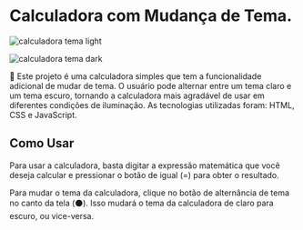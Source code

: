 # Calculadora com Mudança de Tema. 
![calculadora tema light](https://github.com/gabisanttos/TemaSwitch-Calculadora/assets/143444383/b9c511ec-5315-4cc8-b5d4-8087072b1148)

 ![calculadora tema dark](https://github.com/gabisanttos/TemaSwitch-Calculadora/assets/143444383/6981768d-2ddf-4fb6-a31c-b42d091eaa04)

📌 Este projeto é uma calculadora simples que tem a funcionalidade adicional de mudar de tema. O usuário pode alternar entre um tema claro e um tema escuro, tornando a calculadora mais agradável de usar em diferentes condições de iluminação. As tecnologias utilizadas foram: HTML, CSS e JavaScript. 
## Como Usar

Para usar a calculadora, basta digitar a expressão matemática que você deseja calcular e pressionar o botão de igual (=) para obter o resultado.

Para mudar o tema da calculadora, clique no botão de alternância de tema no canto da tela (⚫). Isso mudará o tema da calculadora de claro para escuro, ou vice-versa. 

